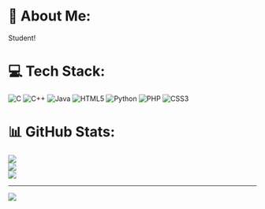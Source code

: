 # 💫 About Me:
Student!


# 💻 Tech Stack:
![C](https://img.shields.io/badge/c-%2300599C.svg?style=flat&logo=c&logoColor=white) ![C++](https://img.shields.io/badge/c++-%2300599C.svg?style=flat&logo=c%2B%2B&logoColor=white) ![Java](https://img.shields.io/badge/java-%23ED8B00.svg?style=flat&logo=openjdk&logoColor=white) ![HTML5](https://img.shields.io/badge/html5-%23E34F26.svg?style=flat&logo=html5&logoColor=white) ![Python](https://img.shields.io/badge/python-3670A0?style=flat&logo=python&logoColor=ffdd54) ![PHP](https://img.shields.io/badge/php-%23777BB4.svg?style=flat&logo=php&logoColor=white) ![CSS3](https://img.shields.io/badge/css3-%231572B6.svg?style=flat&logo=css3&logoColor=white)
# 📊 GitHub Stats:
![](https://github-readme-stats.vercel.app/api?username=jagritirsharma&theme=dark&hide_border=false&include_all_commits=false&count_private=false)<br/>
![](https://github-readme-streak-stats.herokuapp.com/?user=jagritirsharma&theme=dark&hide_border=false)<br/>
![](https://github-readme-stats.vercel.app/api/top-langs/?username=jagritirsharma&theme=dark&hide_border=false&include_all_commits=false&count_private=false&layout=compact)



---
[![](https://visitcount.itsvg.in/api?id=jagritirsharma&icon=0&color=0)](https://visitcount.itsvg.in)

<!-- Proudly created with GPRM ( https://gprm.itsvg.in ) -->
